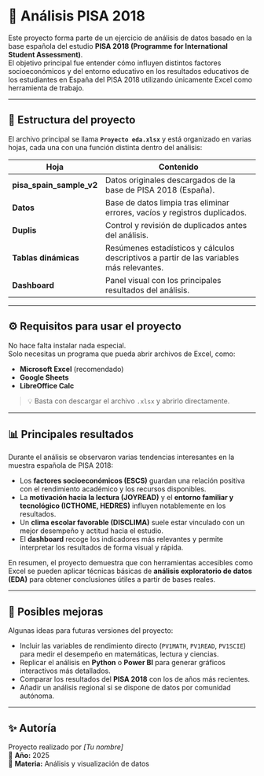 # 🏫 Análisis PISA 2018

Este proyecto forma parte de un ejercicio de análisis de datos basado en la base española del estudio **PISA 2018 (Programme for International Student Assessment)**.  
El objetivo principal fue entender cómo influyen distintos factores socioeconómicos y del entorno educativo en los resultados educativos de los estudiantes en España del PISA 2018 utilizando únicamente Excel como herramienta de trabajo.

---

## 📂 Estructura del proyecto

El archivo principal se llama **`Proyecto eda.xlsx`** y está organizado en varias hojas, cada una con una función distinta dentro del análisis:

| Hoja | Contenido |
|------|------------|
| **pisa_spain_sample_v2** | Datos originales descargados de la base de PISA 2018 (España). |
| **Datos** | Base de datos limpia tras eliminar errores, vacíos y registros duplicados. |
| **Duplis** | Control y revisión de duplicados antes del análisis. |
| **Tablas dinámicas** | Resúmenes estadísticos y cálculos descriptivos a partir de las variables más relevantes. |
| **Dashboard** | Panel visual con los principales resultados del análisis. |

---

## ⚙️ Requisitos para usar el proyecto

No hace falta instalar nada especial.  
Solo necesitas un programa que pueda abrir archivos de Excel, como:

- **Microsoft Excel** (recomendado)  
- **Google Sheets**  
- **LibreOffice Calc**

> 💡 Basta con descargar el archivo `.xlsx` y abrirlo directamente.

---

## 📊 Principales resultados

Durante el análisis se observaron varias tendencias interesantes en la muestra española de PISA 2018:

- Los **factores socioeconómicos (ESCS)** guardan una relación positiva con el rendimiento académico y los recursos disponibles.  
- La **motivación hacia la lectura (JOYREAD)** y el **entorno familiar y tecnológico (ICTHOME, HEDRES)** influyen notablemente en los resultados.  
- Un **clima escolar favorable (DISCLIMA)** suele estar vinculado con un mejor desempeño y actitud hacia el estudio.  
- El **dashboard** recoge los indicadores más relevantes y permite interpretar los resultados de forma visual y rápida.

En resumen, el proyecto demuestra que con herramientas accesibles como Excel se pueden aplicar técnicas básicas de **análisis exploratorio de datos (EDA)** para obtener conclusiones útiles a partir de bases reales.

---

## 🚀 Posibles mejoras

Algunas ideas para futuras versiones del proyecto:

- Incluir las variables de rendimiento directo (`PV1MATH`, `PV1READ`, `PV1SCIE`) para medir el desempeño en matemáticas, lectura y ciencias.  
- Replicar el análisis en **Python** o **Power BI** para generar gráficos interactivos más detallados.  
- Comparar los resultados del **PISA 2018** con los de años más recientes.  
- Añadir un análisis regional si se dispone de datos por comunidad autónoma.

---

## ✨ Autoría

Proyecto realizado por *[Tu nombre]*  
📅 **Año:** 2025  
📘 **Materia:** Análisis y visualización de datos

